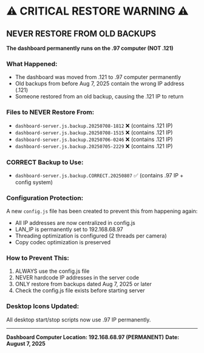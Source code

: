 # ⚠️ CRITICAL RESTORE WARNING ⚠️

## NEVER RESTORE FROM OLD BACKUPS

**The dashboard permanently runs on the .97 computer (NOT .121)**

### What Happened:
- The dashboard was moved from .121 to .97 computer permanently
- Old backups from before Aug 7, 2025 contain the wrong IP address (.121)
- Someone restored from an old backup, causing the .121 IP to return

### Files to NEVER Restore From:
- `dashboard-server.js.backup.20250708-1812` ❌ (contains .121 IP)
- `dashboard-server.js.backup.20250708-1515` ❌ (contains .121 IP) 
- `dashboard-server.js.backup.20250706-0246` ❌ (contains .121 IP)
- `dashboard-server.js.backup.20250705-2229` ❌ (contains .121 IP)

### CORRECT Backup to Use:
- `dashboard-server.js.backup.CORRECT.20250807` ✅ (contains .97 IP + config system)

### Configuration Protection:
A new `config.js` file has been created to prevent this from happening again:
- All IP addresses are now centralized in config.js
- LAN_IP is permanently set to 192.168.68.97
- Threading optimization is configured (2 threads per camera)
- Copy codec optimization is preserved

### How to Prevent This:
1. ALWAYS use the config.js file
2. NEVER hardcode IP addresses in the server code
3. ONLY restore from backups dated Aug 7, 2025 or later
4. Check the config.js file exists before starting server

### Desktop Icons Updated:
All desktop start/stop scripts now use .97 IP permanently.

---
**Dashboard Computer Location: 192.168.68.97 (PERMANENT)**
**Date: August 7, 2025**